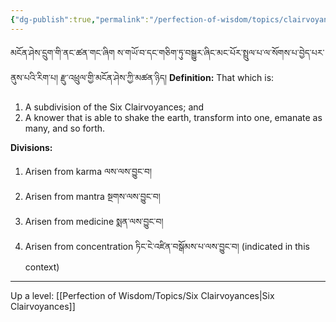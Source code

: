 ```yaml
---
{"dg-publish":true,"permalink":"/perfection-of-wisdom/topics/clairvoyance-of-magical-emanation/"}
---
```


མངོན་ཤེས་དྲུག་གི་ནང་ཚན་གང་ཞིག ས་གཡོ་བ་དང་གཅིག་ཏུ་བསྒྱུར་ཞིང་མང་པོར་སྤྲུལ་པ་ལ་སོགས་པ་བྱེད་པར་ནུས་པའི་རིག་པ། 
རྫུ་འཕྲུལ་གྱི་མངོན་ཤེས་ཀྱི་མཚན་ཉིད།
**Definition:** That which is:
1. A subdivision of the Six Clairvoyances; and 
2. A knower that is able to shake the earth, transform into one, emanate as many, and so forth.

**Divisions:**
1. Arisen from karma ལས་ལས་བྱུང་བ།
2. Arisen from mantra སྔགས་ལས་བྱུང་བ།
3. Arisen from medicine སྨན་ལས་བྱུང་བ།
4. Arisen from concentration ཏིང་ངེ་འཛིན་བསྒོམས་པ་ལས་བྱུང་བ། (indicated in this context)

---
Up a level: [[Perfection of Wisdom/Topics/Six Clairvoyances\|Six Clairvoyances]]